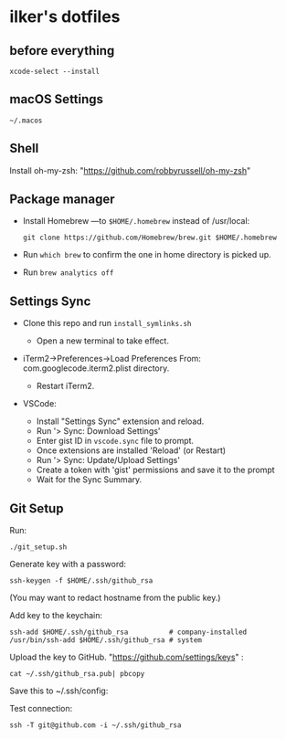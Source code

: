 # ilker's dotfiles

## before everything

    xcode-select --install

## macOS Settings

    ~/.macos

## Shell

Install oh-my-zsh: "https://github.com/robbyrussell/oh-my-zsh"

## Package manager

- Install Homebrew &mdash;to `$HOME/.homebrew` instead of /usr/local:

      git clone https://github.com/Homebrew/brew.git $HOME/.homebrew

- Run `which brew` to confirm the one in home directory is picked up.
- Run `brew analytics off`

## Settings Sync

- Clone this repo and run `install_symlinks.sh`
  - Open a new terminal to take effect.
  
- iTerm2->Preferences->Load Preferences From: com.googlecode.iterm2.plist directory.
  - Restart iTerm2.

- VSCode:
  - Install "Settings Sync" extension and reload.
  - Run '> Sync: Download Settings'
  - Enter gist ID in `vscode.sync` file to prompt.
  - Once extensions are installed 'Reload' (or Restart)
  - Run '> Sync: Update/Upload Settings'
  - Create a token with 'gist' permissions and save it to the prompt
  - Wait for the Sync Summary.

## Git Setup

Run:

    ./git_setup.sh

Generate key with a password:

    ssh-keygen -f $HOME/.ssh/github_rsa

(You may want to redact hostname from the public key.)

Add key to the keychain:

    ssh-add $HOME/.ssh/github_rsa          # company-installed
    /usr/bin/ssh-add $HOME/.ssh/github_rsa # system

Upload the key to GitHub. "https://github.com/settings/keys" :

    cat ~/.ssh/github_rsa.pub| pbcopy

Save this to ~/.ssh/config:

Test connection:

    ssh -T git@github.com -i ~/.ssh/github_rsa
